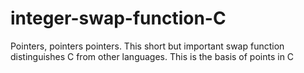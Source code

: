# integer-swap-function-C
Pointers, pointers pointers. This short but important swap function distinguishes C from other languages. This is the basis of points in C

